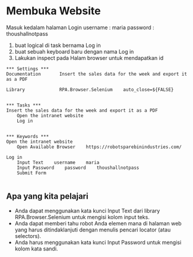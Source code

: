 # Membuka Website

Masuk kedalam halaman Login
username    : maria
password    : thoushallnotpass

1. buat logical di task bernama Log in 
2. buat sebuah keyboard baru dengan nama Log in
3. Lakukan inspect pada Halam browser untuk mendapatkan id 

````robocorp
*** Settings ***
Documentation       Insert the sales data for the week and export it as a PDF

Library             RPA.Browser.Selenium    auto_close=${FALSE}


*** Tasks ***
Insert the sales data for the week and export it as a PDF
    Open the intranet website
    Log in


*** Keywords ***
Open the intranet website
    Open Available Browser    https://robotsparebinindustries.com/

Log in
    Input Text    username    maria
    Input Password    password    thoushallnotpass
    Submit Form


````


## Apa yang kita pelajari 
- Anda dapat menggunakan kata kunci  Input Text dari library RPA.Browser.Selenium untuk mengisi kolom input teks.   
- Anda dapat memberi tahu robot Anda elemen mana di halaman web yang harus ditindaklanjuti dengan menulis pencari locator (atau selectors).
- Anda harus menggunakan kata kunci  Input Password  untuk mengisi kolom kata sandi.
